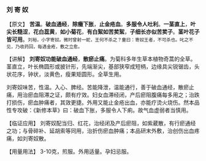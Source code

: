 ### 刘  寄  奴

【原文】  **苦温**。**破血通经**，**除癥下胀**，**止金疮血**。**多服令人吐利**。**一茎直上**，**叶尖长糙涩**，**花白蕊黄**，**如小菊花**，**有白絮如苦荬絮**，**子细长亦似苦荬子**。**茎叶花子皆可用**。<small>刘裕，小字寄奴。微时曾射一蛇，王何不杀之？童曰：寄奴王者，不可杀也。叱之不见，乃收药回，每遇金疮，敷之立愈。</small>

【讲解】 **刘寄奴功能破血通经**，**散瘀止痛**。为菊科多年生草本植物奇蒿的全草。茎直立，叶长椭圆形或披针形，先端渐尖，基部狭窄成短柄，边缘具尖锐锯齿，头状花序，钟状，淡黄色，瘦果矩圆形。全草生用。

刘寄奴味苦，性温。入心、脾经。苦能降泄，温能通行，善于破血通经，散瘀止痛，用治瘀血阻滞之证，颇有疗效。妇女血滞经闭，产后瘀阻腹痛每多用之；治跌打损伤，瘀血肿痛者，其效更捷。外用又能止金疮出血，亦能疗烫火烧伤。然本品性专攻破：《新修本草》曰：破血下胀，多服令人下痢。故气血虚弱者当慎用。

【临证应用】  刘寄奴配当归、红花，治经闭及产后瘀阻，如紫葳散，有行瘀通经之功；与骨碎补、延胡索等同用，治折伤瘀血肿痛；本品研末外敷，治创伤出血疼痛，如刘寄奴散。

【用量用法】   3-10克，煎服。外用适量。孕妇忌服。